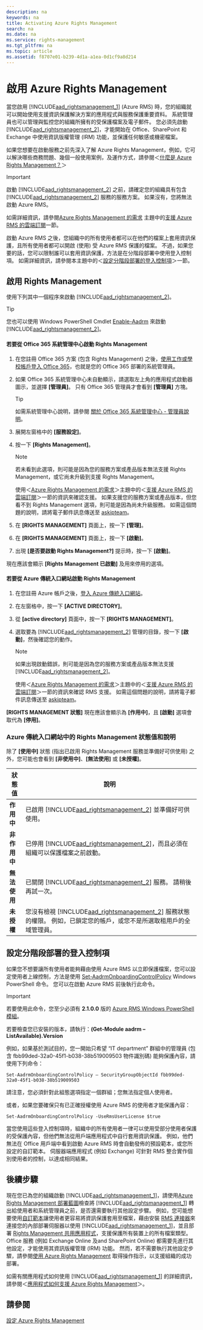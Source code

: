 ```yaml
---
description: na
keywords: na
title: Activating Azure Rights Management
search: na
ms.date: na
ms.service: rights-management
ms.tgt_pltfrm: na
ms.topic: article
ms.assetid: f8707e01-b239-4d1a-a1ea-0d1cf9a8d214
---
```

# 啟用 Azure Rights Management
當您啟用 [!INCLUDE[aad_rightsmanagement_1](../Token/aad_rightsmanagement_1_md.md)] (Azure RMS) 時，您的組織就可以開始使用支援資訊保護解決方案的應用程式與服務保護重要資料。 系統管理員也可以管理與監控您的組織所擁有的受保護檔案及電子郵件。 您必須先啟動 [!INCLUDE[aad_rightsmanagement_2](../Token/aad_rightsmanagement_2_md.md)]，才能開始在 Office、SharePoint 和 Exchange 中使用資訊版權管理 (IRM) 功能，並保護任何敏感或機密檔案。

如果您想要在啟動服務之前先深入了解 Azure Rights Management，例如，它可以解決哪些商務問題、幾個一般使用案例，及運作方式，請參閱＜[什麼是 Azure Rights Management？](../Topic/What_is_Azure_Rights_Management_.md)＞

> [!IMPORTANT]
> 啟動 [!INCLUDE[aad_rightsmanagement_2](../Token/aad_rightsmanagement_2_md.md)] 之前，請確定您的組織具有包含 [!INCLUDE[aad_rightsmanagement_2](../Token/aad_rightsmanagement_2_md.md)] 服務的服務方案。 如果沒有，您將無法啟動 Azure RMS。
> 
> 如需詳細資訊，請參閱[Azure Rights Management 的需求](../Topic/Requirements_for_Azure_Rights_Management.md) 主題中的[支援 Azure RMS 的雲端訂閱](../Topic/Requirements_for_Azure_Rights_Management.md#BKMK_SupportedSubscriptions)一節。

啟動 Azure RMS 之後，您組織中的所有使用者都可以在他們的檔案上套用資訊保護，且所有使用者都可以開啟 (使用) 受 Azure RMS 保護的檔案。 不過，如果您要的話，您可以限制誰可以套用資訊保護，方法是在分階段部署中使用登入控制項。 如需詳細資訊，請參閱本主題中的＜[設定分階段部署的登入控制項](../Topic/Activating_Azure_Rights_Management.md#BKMK_OnboardingControls)＞一節。

## 啟用 Rights Management
使用下列其中一個程序來啟動 [!INCLUDE[aad_rightsmanagement_2](../Token/aad_rightsmanagement_2_md.md)]。

> [!TIP]
> 您也可以使用 Windows PowerShell Cmdlet [Enable-Aadrm](http://msdn.microsoft.com/library/windowsazure/dn629412.aspx) 來啟動 [!INCLUDE[aad_rightsmanagement_2](../Token/aad_rightsmanagement_2_md.md)]。

#### 若要從 Office 365 系統管理中心啟動 Rights Management

1.  在您註冊 Office 365 方案 (包含 Rights Management) 之後，[使用工作或學校帳戶登入 Office 365](https://portal.office.com/)，也就是您的 Office 365 部署的系統管理員。

2.  如果 Office 365 系統管理中心未自動顯示，請選取左上角的應用程式啟動器圖示，並選擇 **[管理員]**。 只有 Office 365 管理員才會看到 **[管理員]** 方塊。

    > [!TIP]
    > 如需系統管理中心說明，請參閱 [關於 Office 365 系統管理中心 - 管理員說明](https://support.office.com/article/About-the-Office-365-admin-center-Admin-Help-58537702-d421-4d02-8141-e128e3703547)。

3.  展開左窗格中的 **[服務設定]**。

4.  按一下 **[Rights Management]**。

    > [!NOTE]
    > 若未看到此選項，則可能是因為您的服務方案或產品版本無法支援 Rights Management，或它尚未升級到支援 Rights Management。
    > 
    > 使用＜[Azure Rights Management 的需求](../Topic/Requirements_for_Azure_Rights_Management.md)＞主題中的＜[支援 Azure RMS 的雲端訂閱](../Topic/Requirements_for_Azure_Rights_Management.md#BKMK_SupportedSubscriptions)＞一節的資訊來確認支援。 如果支援您的服務方案或產品版本，但您看不到 Rights Management 選項，則可能是因為尚未升級服務。 如需這個問題的說明，請將電子郵件訊息傳送至 [askipteam](mailto:askipteam@microsoft.com?subject=I%20cannot%20activate%20RMS)。

5.  在 **[RIGHTS MANAGEMENT]** 頁面上，按一下 **[管理]**。

6.  在 **[RIGHTS MANAGEMENT]** 頁面上，按一下 **[啟動]**。

7.  出現 **[是否要啟動 Rights Management?]** 提示時，按一下 **[啟動]**。

現在應該會顯示 **[Rights Management 已啟動]** 及用來停用的選項。

#### 若要從 Azure 傳統入口網站啟動 Rights Management

1.  在您註冊 Azure 帳戶之後，[登入 Azure 傳統入口網站](http://go.microsoft.com/fwlink/p/?LinkID=275081)。

2.  在左窗格中，按一下 **[ACTIVE DIRECTORY]**。

3.  從 **[active directory]** 頁面中，按一下 **[RIGHTS MANAGEMENT]**。

4.  選取要為 [!INCLUDE[aad_rightsmanagement_2](../Token/aad_rightsmanagement_2_md.md)] 管理的目錄，按一下 **[啟動]**，然後確認您的動作。

    > [!NOTE]
    > 如果出現啟動錯誤，則可能是因為您的服務方案或產品版本無法支援 [!INCLUDE[aad_rightsmanagement_2](../Token/aad_rightsmanagement_2_md.md)]。
    > 
    > 使用＜[Azure Rights Management 的需求](../Topic/Requirements_for_Azure_Rights_Management.md)＞主題中的＜[支援 Azure RMS 的雲端訂閱](../Topic/Requirements_for_Azure_Rights_Management.md#BKMK_SupportedSubscriptions)＞一節的資訊來確認 RMS 支援。 如需這個問題的說明，請將電子郵件訊息傳送至 [askipteam](mailto:askipteam?subject=I%20cannot%20activate%20RMS)。

**[RIGHTS MANAGEMENT 狀態]** 現在應該會顯示為 **[作用中]**，且 **[啟動]** 選項會取代為 **[停用]**。

### Azure 傳統入口網站中的 Rights Management 狀態值和說明
除了 **[使用中]** 狀態 (指出已啟用 Rights Management 服務並準備好可供使用) 之外，您可能也會看到 **[非使用中]**、**[無法使用]** 或 **[未授權]**。

|狀態值|說明|
|-------|------|
|**作用中**|已啟用 [!INCLUDE[aad_rightsmanagement_2](../Token/aad_rightsmanagement_2_md.md)] 並準備好可供使用。|
|**非作用中**|已停用 [!INCLUDE[aad_rightsmanagement_2](../Token/aad_rightsmanagement_2_md.md)]，而且必須在組織可以保護檔案之前啟動。|
|**無法使用**|已關閉 [!INCLUDE[aad_rightsmanagement_2](../Token/aad_rightsmanagement_2_md.md)] 服務。 請稍後再試一次。|
|**未授權**|您沒有檢視 [!INCLUDE[aad_rightsmanagement_2](../Token/aad_rightsmanagement_2_md.md)] 服務狀態的權限。 例如，已鎖定您的帳戶，或您不是所選取租用戶的全域管理員。|

## <a name="BKMK_OnboardingControls"></a>設定分階段部署的登入控制項
如果您不想要讓所有使用者能夠藉由使用 Azure RMS 以立即保護檔案，您可以設定使用者上線控制，方法是使用 [Set-AadrmOnboardingControlPolicy](http://msdn.microsoft.com/library/azure/dn857521.aspx) Windows PowerShell 命令。 您可以在啟動 Azure RMS 前後執行此命令。

> [!IMPORTANT]
> 若要使用此命令，您至少必須有 **2.1.0.0** 版的 [Azure RMS Windows PowerShell 模組](http://go.microsoft.com/fwlink/?LinkId=257721)。
> 
> 若要檢查您已安裝的版本，請執行：**(Get-Module aadrm –ListAvailable).Version**

例如，如果基於測試目的，您一開始只希望 “IT department” 群組中的管理員 (包含 fbb99ded-32a0-45f1-b038-38b519009503 物件識別碼) 能夠保護內容，請使用下列命令：

```
Set-AadrmOnboardingControlPolicy – SecurityGroupObjectId fbb99ded-32a0-45f1-b038-38b519009503
```
請注意，您必須針對此組態選項指定一個群組；您無法指定個人使用者。

或者，如果您要確保只有已正確授權使用 Azure RMS 的使用者才能保護內容：

```
Set-AadrmOnboardingControlPolicy -UseRmsUserLicense $true
```
當您使用這些登入控制項時，組織中的所有使用者一律可以使用受部分使用者保護的受保護內容，但他們無法從用戶端應用程式中自行套用資訊保護。 例如，他們無法在 Office 用戶端中看到啟動 Azure RMS 時會自動發佈的預設範本，或您所設定的自訂範本。  伺服器端應用程式 (例如 Exchange) 可針對 RMS 整合實作個別使用者的控制，以達成相同結果。

## 後續步驟
現在您已為您的組織啟動 [!INCLUDE[aad_rightsmanagement_1](../Token/aad_rightsmanagement_1_md.md)]，請使用[Azure Rights Management 部署藍圖](../Topic/Azure_Rights_Management_Deployment_Roadmap.md)檢查將 [!INCLUDE[aad_rightsmanagement_1](../Token/aad_rightsmanagement_1_md.md)] 轉出給使用者和系統管理員之前，是否還需要執行其他設定步驟。 例如，您可能想要使用[自訂範本](http://technet.microsoft.com/library/dn642472.aspx)讓使用者更容易將資訊保護套用至檔案，藉由安裝 [RMS 連接器](http://technet.microsoft.com/library/dn375964.aspx)來連接您的內部部署伺服器以使用 [!INCLUDE[aad_rightsmanagement_1](../Token/aad_rightsmanagement_1_md.md)]，並且部署 [Rights Management 共用應用程式](http://technet.microsoft.com/library/jj585031.aspx)，支援保護所有裝置上的所有檔案類型。 Office 服務 (例如 Exchange Online 及and SharePoint Online) 都需要先進行其他設定，才能使用其資訊版權管理 (IRM) 功能。 然而，若不需要執行其他設定步驟，請參閱[使用 Azure Rights Management](../Topic/Using_Azure_Rights_Management.md) 取得操作指示，以支援組織的成功部署。

如需有關應用程式如何使用 [!INCLUDE[aad_rightsmanagement_1](../Token/aad_rightsmanagement_1_md.md)] 的詳細資訊，請參閱＜[應用程式如何支援 Azure Rights Management](../Topic/How_Applications_Support_Azure_Rights_Management.md)＞。

## 請參閱
[設定 Azure Rights Management](../Topic/Configuring_Azure_Rights_Management.md)

